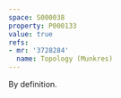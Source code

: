 ```yaml
---
space: S000038
property: P000133
value: true
refs:
- mr: '3728284'
  name: Topology (Munkres)
---
```


By definition.
